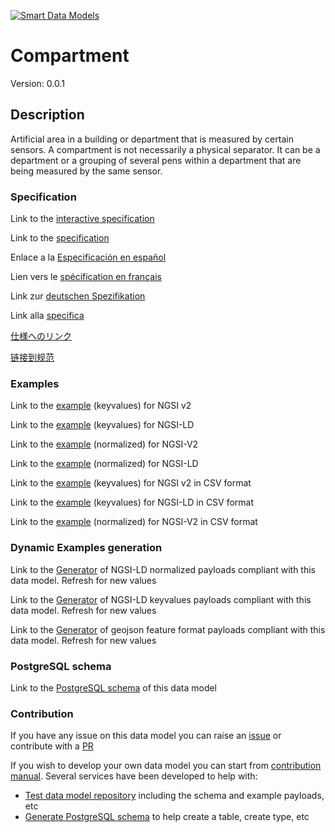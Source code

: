 [![Smart Data Models](https://smartdatamodels.org/wp-content/uploads/2022/01/SmartDataModels_logo.png "Logo")](https://smartdatamodels.org)
# Compartment
Version: 0.0.1

## Description 

Artificial area in a building or department that is measured by certain sensors. A compartment is not necessarily a physical separator. It can be a department or a grouping of several pens within a department that are being measured by the same sensor.
### Specification

Link to the [interactive specification](https://swagger.lab.fiware.org/?url=https://smart-data-models.github.io/dataModel.Agrifood/Compartment/swagger.yaml)

Link to the [specification](https://github.com/smart-data-models/dataModel.Agrifood/blob/master/Compartment/doc/spec.md)

Enlace a la [Especificación en español](https://github.com/smart-data-models/dataModel.Agrifood/blob/master/Compartment/doc/spec_ES.md)

Lien vers le [spécification en français](https://github.com/smart-data-models/dataModel.Agrifood/blob/master/Compartment/doc/spec_FR.md)

Link zur [deutschen Spezifikation](https://github.com/smart-data-models/dataModel.Agrifood/blob/master/Compartment/doc/spec_DE.md)

Link alla [specifica](https://github.com/smart-data-models/dataModel.Agrifood/blob/master/Compartment/doc/spec_IT.md)

[仕様へのリンク](https://github.com/smart-data-models/dataModel.Agrifood/blob/master/Compartment/doc/spec_JA.md)

[链接到规范](https://github.com/smart-data-models/dataModel.Agrifood/blob/master/Compartment/doc/spec_ZH.md)
### Examples

Link to the [example](https://smart-data-models.github.io/dataModel.Agrifood/Compartment/examples/example.json) (keyvalues) for NGSI v2

Link to the [example](https://smart-data-models.github.io/dataModel.Agrifood/Compartment/examples/example.jsonld) (keyvalues) for NGSI-LD

Link to the [example](https://smart-data-models.github.io/dataModel.Agrifood/Compartment/examples/example-normalized.json) (normalized) for NGSI-V2

Link to the [example](https://smart-data-models.github.io/dataModel.Agrifood/Compartment/examples/example-normalized.jsonld) (normalized) for NGSI-LD

Link to the [example](https://smart-data-models.github.io/dataModel.Agrifood/Compartment/examples/example.json.csv) (keyvalues) for NGSI v2 in CSV format

Link to the [example](https://smart-data-models.github.io/dataModel.Agrifood/Compartment/examples/example.jsonld.csv) (keyvalues) for NGSI-LD in CSV format

Link to the [example](https://smart-data-models.github.io/dataModel.Agrifood/Compartment/examples/example-normalized.json.csv) (normalized) for NGSI-V2 in CSV format
### Dynamic Examples generation

Link to the [Generator](https://smartdatamodels.org/extra/ngsi-ld_generator.php?schemaUrl=https://raw.githubusercontent.com/smart-data-models/dataModel.Agrifood/master/Compartment/schema.json&email=info@smartdatamodels.org) of NGSI-LD normalized payloads compliant with this data model. Refresh for new values

Link to the [Generator](https://smartdatamodels.org/extra/ngsi-ld_generator_keyvalues.php?schemaUrl=https://raw.githubusercontent.com/smart-data-models/dataModel.Agrifood/master/Compartment/schema.json&email=info@smartdatamodels.org) of NGSI-LD keyvalues payloads compliant with this data model. Refresh for new values

Link to the [Generator](https://smartdatamodels.org/extra/geojson_features_generator.php?schemaUrl=https://raw.githubusercontent.com/smart-data-models/dataModel.Agrifood/master/Compartment/schema.json&email=info@smartdatamodels.org) of geojson feature format payloads compliant with this data model. Refresh for new values
### PostgreSQL schema

Link to the [PostgreSQL schema](https://smart-data-models.github.io/dataModel.Agrifood/Compartment/schema.sql) of this data model
### Contribution

 If you have any issue on this data model you can raise an [issue](https://github.com/smart-data-models/dataModel.Agrifood/issues)  or contribute with a [PR](https://github.com/smart-data-models/dataModel.Agrifood/pulls)

 If you wish to develop your own data model you can start from [contribution manual](https://bit.ly/contribution_manual). Several services have been developed to help with: 
 - [Test data model repository](https://smartdatamodels.org/index.php/data-models-contribution-api/) including the schema and example payloads, etc
 - [Generate PostgreSQL schema](https://smartdatamodels.org/index.php/sql-service/) to help create a table, create type, etc